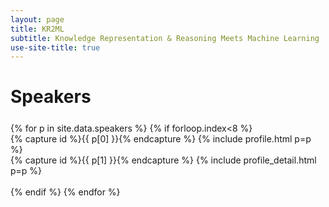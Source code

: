 ```yaml
---
layout: page
title: KR2ML
subtitle: Knowledge Representation & Reasoning Meets Machine Learning
use-site-title: true
---
```


# Speakers
<div class="container" style="margin-top: 25px;margin-bottom: 40px;">
  {% for p in site.data.speakers %}
  {% if forloop.index<8 %}
  <div class="row">
    <div class="col-sm">
    {% capture id %}{{ p[0] }}{% endcapture %}
    {% include profile.html p=p %}
    </div>
    <div class="col">
    {% capture id %}{{ p[1] }}{% endcapture %}
    {% include profile_detail.html p=p %}
    </div>
  </div>
  <br>
  {% endif %}
  {% endfor %}
</div>
